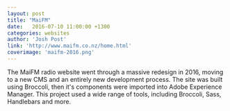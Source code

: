 ```yaml
---
layout: post
title: "MaiFM"
date:   2016-07-10 11:00:00 +1300
categories: websites
author: 'Josh Post'
link: 'http://www.maifm.co.nz/home.html'
coverimage: 'maifm-2016.png'
---
```


The MaiFM radio website went through a massive redesign in 2016, moving to a new CMS and an entirely new development process. The site was built using Broccoli, then it's components were imported into Adobe Experience Manager. This project used a wide range of tools, including Broccoli, Sass, Handlebars and more.
